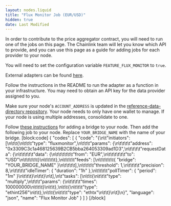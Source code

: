 ```yaml
---
layout: nodes.liquid
title: "Flux Monitor Job (EUR/USD)"
hidden: true
date: Last Modified
---
```

In order to contribute to the price aggregator contract, you will need to run one of the jobs on this page. The Chainlink team will let you know which API to provide, and you can use this page as a guide for adding jobs for each provider to your node.

You will need to set the configuration variable `FEATURE_FLUX_MONITOR` to `true`.

External adapters can be found <a href="https://github.com/smartcontractkit/external-adapters-js" target="_blank">here</a>.

Follow the instructions in the README to run the adapter as a function in your infrastructure. You may need to obtain an API key for the data provider assigned to you.

Make sure your node's `ACCOUNT_ADDRESS` is updated in the <a href="https://github.com/smartcontractkit/reference-data-directory" target="_blank">reference-data-directory repository</a>. Your node needs to only have one wallet to manage. If your node is using multiple addresses, consolidate to one.

Follow [these instructions](doc:node-operators) for adding a bridge to your node. Then add the following job to your node. Replace `YOUR_BRIDGE_NAME` with the name of your bridge.
[block:code]
{
  "codes": [
    {
      "code": "{\n\t\"initiators\": [\n\t\t{\n\t\t\t\"type\": \"fluxmonitor\",\n\t\t\t\"params\": {\n\t\t\t\t\"address\": \"0x3309C3c1a468125639B2CB5bba264053309ad1D3\",\n\t\t\t\t\"requestData\": {\n\t\t\t\t\t\"data\": {\n\t\t\t\t\t\t\"from\": \"EUR\",\n\t\t\t\t\t\t\"to\": \"USD\"\n\t\t\t\t\t}\n\t\t\t\t},\n\t\t\t\t\"feeds\": [\n\t\t\t\t\t{ \"bridge\": \"YOUR_BRIDGE_NAME\" }\n\t\t\t\t],\n\t\t\t\t\"threshold\": 1,\n\t\t\t\t\"precision\": 8,\n\t\t\t\t\"idleTimer\": { \"duration\": \"1h\" },\n\t\t\t\t\"pollTimer\": { \"period\": \"1m\" }\n\t\t\t}\n\t\t}\n\t],\n\t\"tasks\": [\n\t\t{\n\t\t\t\"type\": \"multiply\",\n\t\t\t\"params\": {\n\t\t\t\t\"times\": 100000000\n\t\t\t}\n\t\t},\n\t\t{\n\t\t\t\"type\": \"ethint256\"\n\t\t},\n\t\t{\n\t\t\t\"type\": \"ethtx\"\n\t\t}\n\t]\n}",
      "language": "json",
      "name": "Flux Monitor Job"
    }
  ]
}
[/block]